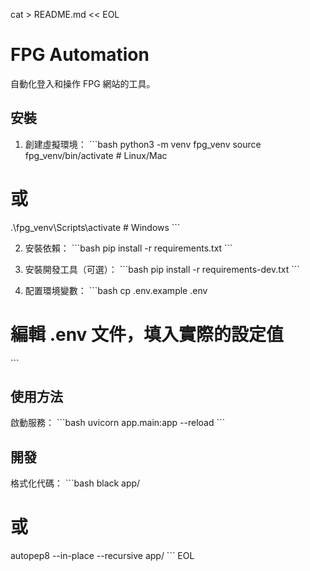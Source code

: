 cat > README.md << EOL

# FPG Automation

自動化登入和操作 FPG 網站的工具。

## 安裝

1. 創建虛擬環境：
   \`\`\`bash
   python3 -m venv fpg_venv
   source fpg_venv/bin/activate # Linux/Mac

# 或

.\fpg_venv\Scripts\activate # Windows
\`\`\`

2. 安裝依賴：
   \`\`\`bash
   pip install -r requirements.txt
   \`\`\`

3. 安裝開發工具（可選）：
   \`\`\`bash
   pip install -r requirements-dev.txt
   \`\`\`

4. 配置環境變數：
   \`\`\`bash
   cp .env.example .env

# 編輯 .env 文件，填入實際的設定值

\`\`\`

## 使用方法

啟動服務：
\`\`\`bash
uvicorn app.main:app --reload
\`\`\`

## 開發

格式化代碼：
\`\`\`bash
black app/

# 或

autopep8 --in-place --recursive app/
\`\`\`
EOL

